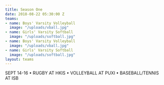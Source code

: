 ```yaml
---
title: Season One
date: 2018-08-22 05:30:00 Z
teams:
- name: Boys' Varsity Volleyball
  image: "/uploads/vball.jpg"
- name: Girls' Varsity Softball
  image: "/uploads/softball.jpg"
- name: Boys' Varsity Volleyball
  image: "/uploads/vball.jpg"
- name: Girls' Varsity Softball
  image: "/uploads/softball.jpg"
layout: teams
---
```


SEPT 14-16
•	RUGBY AT HKIS
•	VOLLEYBALL AT PUXI
•	BASEBALL/TENNIS AT ISB

